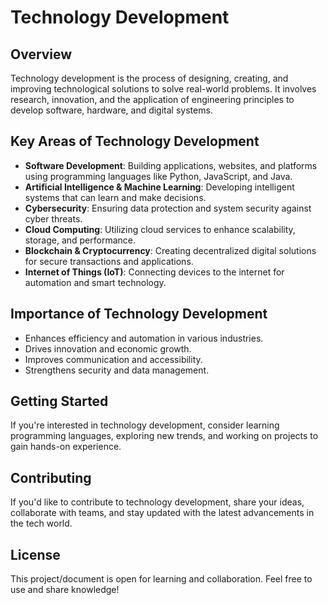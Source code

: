 # Technology Development  

## Overview  
Technology development is the process of designing, creating, and improving technological solutions to solve real-world problems. It involves research, innovation, and the application of engineering principles to develop software, hardware, and digital systems.  

## Key Areas of Technology Development  
- **Software Development**: Building applications, websites, and platforms using programming languages like Python, JavaScript, and Java.  
- **Artificial Intelligence & Machine Learning**: Developing intelligent systems that can learn and make decisions.  
- **Cybersecurity**: Ensuring data protection and system security against cyber threats.  
- **Cloud Computing**: Utilizing cloud services to enhance scalability, storage, and performance.  
- **Blockchain & Cryptocurrency**: Creating decentralized digital solutions for secure transactions and applications.  
- **Internet of Things (IoT)**: Connecting devices to the internet for automation and smart technology.  

## Importance of Technology Development  
- Enhances efficiency and automation in various industries.  
- Drives innovation and economic growth.  
- Improves communication and accessibility.  
- Strengthens security and data management.  

## Getting Started  
If you're interested in technology development, consider learning programming languages, exploring new trends, and working on projects to gain hands-on experience.  

## Contributing  
If you'd like to contribute to technology development, share your ideas, collaborate with teams, and stay updated with the latest advancements in the tech world.  

## License  
This project/document is open for learning and collaboration. Feel free to use and share knowledge!  

